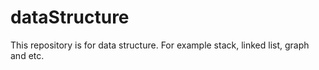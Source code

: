 # dataStructure
This repository is for data structure. For example stack, linked list, graph and etc.
